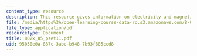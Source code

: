 ```yaml
---
content_type: resource
description: This resource gives information on electricity and magnetism.
file: /media/https%3A/open-learning-course-data-rc.s3.amazonaws.com/8-02x-physics-ii-electricity-magnetism-with-an-experimental-focus-spring-2005/95030e0a837c3abeb9487b93f605ccd8_802x_05_pset11.pdf
file_type: application/pdf
resourcetype: Document
title: 802x_05_pset11.pdf
uid: 95030e0a-837c-3abe-b948-7b93f605ccd8
---
```


